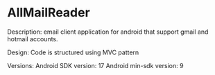 # AllMailReader


Description:
email client application for android that support gmail and hotmail accounts.

Design:
Code is structured using MVC pattern 


Versions:
Android SDK version: 17
Android min-sdk version: 9